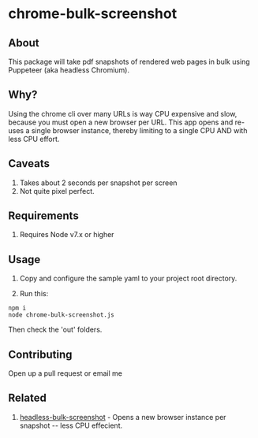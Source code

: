 # chrome-bulk-screenshot

## About

This package will take pdf snapshots of rendered web pages in bulk using Puppeteer (aka headless Chromium).

## Why?

Using the chrome cli over many URLs is way CPU expensive and slow, because you must open a new browser per URL. This app opens and re-uses a single browser instance, thereby limiting to a single CPU AND with less CPU effort.


## Caveats

1. Takes about 2 seconds per snapshot per screen
1. Not quite pixel perfect.


## Requirements

1. Requires Node v7.x or higher


## Usage

1. Copy and configure the sample yaml to your project root directory.

2. Run this:
```
npm i
node chrome-bulk-screenshot.js
```

Then check the 'out' folders.


## Contributing

Open up a pull request or email me


## Related

1. [headless-bulk-screenshot](https://github.com/rustyy/headless-bulk-screenshot) - Opens a new browser instance per snapshot -- less CPU effecient.